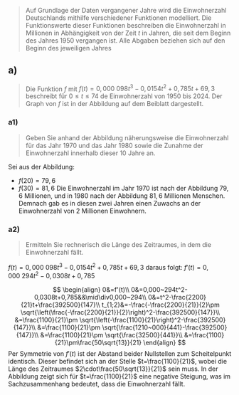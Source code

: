 > Auf Grundlage der Daten vergangener Jahre wird die Einwohnerzahl Deutschlands mithilfe verschiedener Funktionen modelliert. Die Funktionswerte dieser Funktionen beschreiben die Einwohnerzahl in Millionen in Abhängigkeit von der Zeit $t$ in Jahren, die seit dem Beginn des Jahres $1950$ vergangen ist. Alle Abgaben beziehen sich auf den Beginn des jeweiligen Jahres

## a)
> Die Funktion $f$ mit
> $f(t)=0,000~098t^3-0,0154t^2+0,785t+69,3$
> beschreibt für $0\le t\le74$ de Einwohnerzahl von $1950$ bis $2024$. Der Graph von $f$ ist in der Abbildung auf dem Beiblatt dargestellt.

### a1)
> Geben Sie anhand der Abbildung näherungsweise die Einwohnerzahl für das Jahr $1970$ und das Jahr $1980$ sowie die Zunahme der Einwohnerzahl innerhalb dieser $10$ Jahre an.

Sei aus der Abbildung:
- $f(20)=79,6$
- $f(30)=81,6$
Die Einwohnerzahl im Jahr $1970$ ist nach der Abbildung $79,6$ Millionen, und in $1980$ nach der Abbildung $81,6$ Millionen Menschen. Demnach gab es in diesen zwei Jahren einen Zuwachs an der Einwohnerzahl von $2$ Millionen Einwohnern.

### a2)
> Ermitteln Sie rechnerisch die Länge des Zeitraumes, in dem die Einwohnerzahl fällt.

$f(t)=0,000~098t^3-0,0154t^2+0,785t+69,3$
daraus folgt:
$f'(t)=0,000~294t^2-0,0308t+0,785$

$$
\begin{align}
	0&=f'(t)\\
	0&=0,000~294t^2-0,0308t+0,785&&\mid\div0,000~294\\
	0&=t^2-\frac{2200}{21}t+\frac{392500}{147}\\
	t_{1;2}&=-\frac{-\frac{2200}{21}}{2}\pm
		\sqrt{\left(\frac{-\frac{2200}{21}}{2}\right)^2-\frac{392500}{147}}\\
	&=\frac{1100}{21}\pm
		\sqrt{\left(-\frac{1100}{21}\right)^2-\frac{392500}{147}}\\
	&=\frac{1100}{21}\pm
		\sqrt{\frac{1210~000}{441}-\frac{392500}{147}}\\
	&=\frac{1100}{21}\pm
		\sqrt{\frac{32500}{441}}\\
	&=\frac{1100}{21}\pm\frac{50\sqrt{13}}{21}
\end{align}
$$
Per Symmetrie von $f'(t)$ ist der Abstand beider Nullstellen zum Scheitelpunkt identisch. Dieser befindet sich an der Stelle $t=\frac{1100}{21}$, wobei die Länge des Zeitraumes $2\cdot\frac{50\sqrt{13}}{21}$ sein muss. In der Abbildung zeigt sich für $t=\frac{1100}{21}$ eine negative Steigung, was im Sachzusammenhang bedeutet, dass die Einwohnerzahl fällt.

